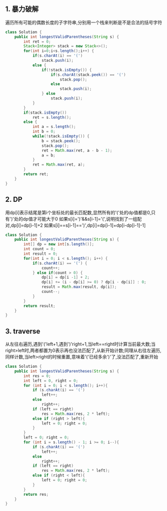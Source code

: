 ## 1. 暴力破解

遍历所有可能的偶数长度的子字符串,分别用一个栈来判断是不是合法的括号字符


```java
class Solution {
    public int longestValidParentheses(String s) {
        int ret = 0;
        Stack<Integer> stack = new Stack<>();
        for(int i=0;i<s.length();i++) {
            if(s.charAt(i) == '(')
                stack.push(i);
            else {
                if(!stack.isEmpty()) {
                    if(s.charAt(stack.peek()) == '(')
                        stack.pop();
                    else
                        stack.push(i);
                } else
                    stack.push(i);
            }
        }
        if(stack.isEmpty())
            ret = s.length();
        else {
            int a = s.length();
            int b = 0;
            while(!stack.isEmpty()) {
                b = stack.peek();
                stack.pop();
                ret = Math.max(ret, a - b - 1);
                a = b;
            }
            ret = Math.max(ret, a);
        }
        return ret;
    }
}
```


## 2. DP

用dp[i]表示结尾是第i个坐标处的最长匹配数,显然所有的'('处的dp值都是0,只有')'处的dp值才可能大于0
如果s[i]=')'&&s[i-1]='(',说明找到了一组配对,dp[i]=dp[i-1]+2
如果s[i]==s[i-1]==')',dp[i]=dp[i-1]+dp[i-dp[i-1]-1]

```java
class Solution {
    public int longestValidParentheses(String s) {
        int[] dp = new int[s.length()];
        int count = 0;
        int result = 0;
        for(int i = 0; i < s.length(); i++) {
            if(s.charAt(i) == '(') {
                count++;
            } else if(count > 0) {
                dp[i] = dp[i -1] + 2;
                dp[i] += (i - dp[i] >= 0) ? dp[i - dp[i]] : 0;
                result = Math.max(result, dp[i]);
                count--;
            }
        }
        return result;
    }
}
```

## 3. traverse

从左往右遍历,遇到'('left+1,遇到')'right+1,当left==right时计算当前最大数;当right>left时,两者都置为0表示再也没法匹配了,从新开始计数;同理从右往左遍历,同样计数,当left>right的时候重置,意味着'('已经多余')'了,没法匹配了,重新开始

```java
class Solution {
    public int longestValidParentheses(String s) {
        int res = 0;
        int left = 0, right = 0;
        for (int i = 0; i < s.length(); i++){
            if (s.charAt(i) == '(')
                left++;
            else
                right++;
            if (left == right)
                res = Math.max(res, 2 * left);
            else if (right > left){
                left = 0; right = 0;
            }
        }
        left = 0; right = 0;
        for (int i = s.length() - 1; i >= 0; i--){
            if (s.charAt(i) == '(')
                left++;
            else
                right++;
            if (left == right)
                res = Math.max(res, 2 * left);
            else if (right < left){
                left = 0; right = 0;
            }
        }
        return res;
    }
}
```
